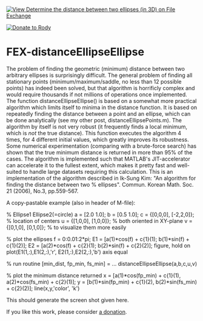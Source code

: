 [![View Determine the distance between two ellipses (in 3D) on File Exchange](https://www.mathworks.com/matlabcentral/images/matlab-file-exchange.svg)](https://www.mathworks.com/matlabcentral/fileexchange/26329-determine-the-distance-between-two-ellipses-in-3d)

[![Donate to Rody](https://i.stack.imgur.com/bneea.png)](https://www.paypal.com/cgi-bin/webscr?cmd=_s-xclick&hosted_button_id=4M7RMVNMKAXXQ&source=url)

# FEX-distanceEllipseEllipse

The problem of finding the geometric (minimum) distance between two arbitrary ellipses is surprisingly difficult. The general problem of finding all stationary points (minimum/maximum/saddle, no less than 12 possible points) has indeed been solved, but that algorithm is horrificly complex and would require thousands if not millions of operations once implemented.
The function distanceEllipseEllipse() is based on a somewhat more practical algorithm which limits itself to minima in the distance function. It is based on repeatedly finding the distance between a point and an ellipse, which can be done analytically (see my other post, distanceEllipsePoints.m). The algorithm by itself is not very robust (it frequently finds a local minimum, which is *not* the true distance).
This function executes the algorithm 4 times, for 4 different initial values, which greatly improves its robustness. Some numerical experimentation (comparing with a brute-force search) has shown that the true minimum distance is returned in more than 95% of the cases. The algorithm is implemented such that MATLAB's JIT-accelerator can accelerate it to the fullest extent, which makes it pretty fast and well-suited to handle large datasets requiring this calculation.
This is an implementation of the algorithm described in
Ik-Sung Kim: "An algorithm for finding the distance between two
% ellipses". Commun. Korean Math. Soc. 21 (2006), No.3, pp.559-567.

A copy-pastable example (also in header of M-file):

% Ellipse1 Ellipse2(=circle)
a = [2.0 1.0];
b = [0.5 1.0];
c = {[0,0,0], [-2,2,0]}; % location of centers
u = {[1,0,0], [1,0,0]}; % both oriented in XY-plane
v = {[0,1,0], [0,1,0]}; % to visualize them more easily

% plot the ellipses
f = 0:0.01:2*pi;
E1 = [a(1)*cos(f) + c{1}(1); b(1)*sin(f) + c{1}(2)];
E2 = [a(2)*cos(f) + c{2}(1); b(2)*sin(f) + c{2}(2)];
figure, hold on
plot(E1(1,:),E1(2,:),'r', E2(1,:),E2(2,:),'b')
axis equal

% run routine
[min_dist, fp_min, fs_min] = ...
distanceEllipseEllipse(a,b,c,u,v)

% plot the minimum distance returned
x = [a(1)*cos(fp_min) + c{1}(1), a(2)*cos(fs_min) + c{2}(1)];
y = [b(1)*sin(fp_min) + c{1}(2), b(2)*sin(fs_min) + c{2}(2)];
line(x,y,'color', 'k')

This should generate the screen shot given here.

If you like this work, please consider [a donation](https://www.paypal.com/cgi-bin/webscr?cmd=_s-xclick&hosted_button_id=4M7RMVNMKAXXQ&source=url).
